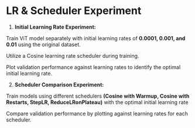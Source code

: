 # LR & Scheduler Experiment
1. **Initial Learning Rate Experiment:**

Train ViT model separately with initial learning rates of **0.0001, 0.001, and 0.01** using the original dataset.

Utilize a Cosine learning rate scheduler during training.

Plot validation performance against learning rates to identify the optimal initial learning rate.

2. **Scheduler Comparison Experiment:**

Train models using different schedulers **(Cosine with Warmup, Cosine with Restarts, StepLR, ReduceLRonPlateau)** with the optimal initial learning rate

Compare validation performance by plotting against learning rates for each scheduler.
